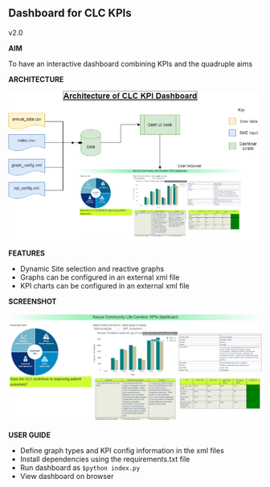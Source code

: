 ## Dashboard for CLC KPIs

v2.0

__AIM__ 

To have an interactive dashboard combining KPIs and the quadruple aims

__ARCHITECTURE__

![Architecture](assets/CLC_KPI_architecture.png)

__FEATURES__ 
- Dynamic Site selection and reactive graphs
- Graphs can be configured in an external xml file
- KPI charts can be configured in an external xml file

__SCREENSHOT__

![Screenshot](assets/v2.png)

__USER GUIDE__

- Define graph types and KPI config information in the xml files
- Install dependencies using the requirements.txt file
- Run dashboard as `$python index.py`
- View dashboard on browser
